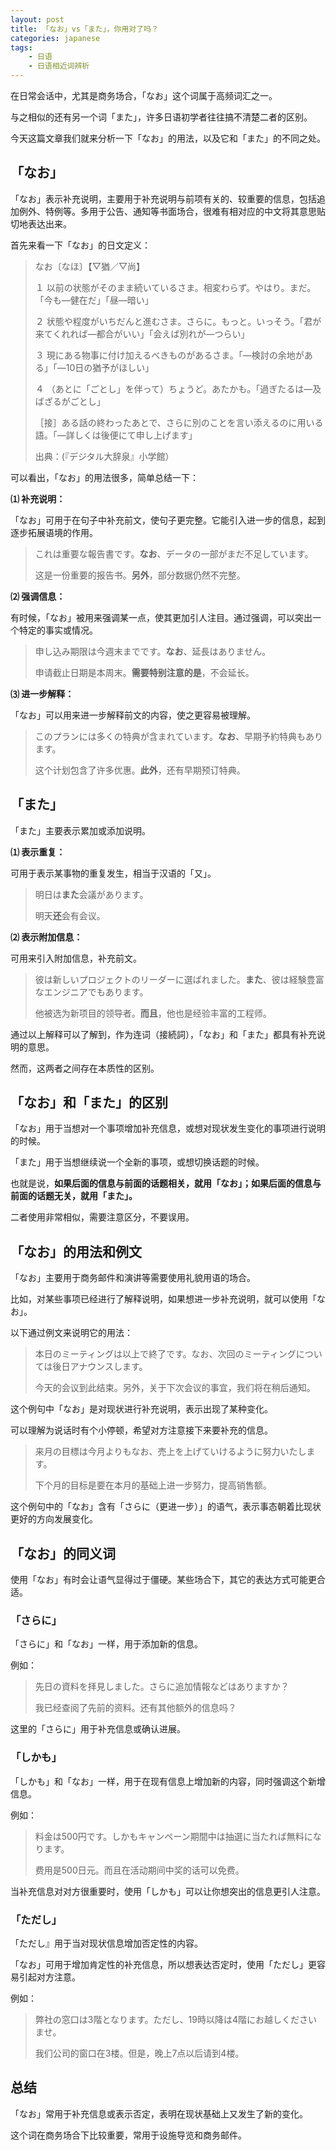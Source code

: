 ```yaml
---
layout: post
title: 「なお」vs「また」，你用对了吗？
categories: japanese
tags:
    - 日语
    - 日语相近词辨析
---
```


在日常会话中，尤其是商务场合，「なお」这个词属于高频词汇之一。

与之相似的还有另一个词「また」，许多日语初学者往往搞不清楚二者的区别。

今天这篇文章我们就来分析一下「なお」的用法，以及它和「また」的不同之处。

## 「なお」

「なお」表示补充说明，主要用于补充说明与前项有关的、较重要的信息，包括追加例外、特例等。多用于公告、通知等书面场合，很难有相对应的中文将其意思贴切地表达出来。

首先来看一下「なお」的日文定义：

> なお〔なほ〕【▽猶／▽尚】
> 
> １ 以前の状態がそのまま続いているさま。相変わらず。やはり。まだ。「今も―健在だ」「昼―暗い」
> 
> ２ 状態や程度がいちだんと進むさま。さらに。もっと。いっそう。「君が来てくれれば―都合がいい」「会えば別れが―つらい」
> 
> ３ 現にある物事に付け加えるべきものがあるさま。「―検討の余地がある」「―10日の猶予がほしい」
> 
> ４ <span class='more'>（あとに「ごとし」を伴って）</span>ちょうど。あたかも。「過ぎたるは―及ばざるがごとし」
> 
>［接］ある話の終わったあとで、さらに別のことを言い添えるのに用いる語。「―詳しくは後便にて申し上げます」
> 
> 出典：(『デジタル大辞泉』小学館）

可以看出，「なお」的用法很多，简单总结一下：

**⑴ 补充说明：**

「なお」可用于在句子中补充前文，使句子更完整。它能引入进一步的信息，起到逐步拓展语境的作用。

> これは重要な報告書です。**なお**、データの一部がまだ不足しています。
> 
> 这是一份重要的报告书。**另外**，部分数据仍然不完整。

**⑵ 强调信息：**

有时候，「なお」被用来强调某一点，使其更加引人注目。通过强调，可以突出一个特定的事实或情况。

> 申し込み期限は今週末までです。**なお**、延長はありません。
> 
> 申请截止日期是本周末。**需要特别注意的是**，不会延长。

**⑶ 进一步解释：**

「なお」可以用来进一步解释前文的内容，使之更容易被理解。

> このプランには多くの特典が含まれています。**なお**、早期予約特典もあります。
>
> 这个计划包含了许多优惠。**此外**，还有早期预订特典。

## 「また」

「また」主要表示累加或添加说明。

**⑴ 表示重复：** 

可用于表示某事物的重复发生，相当于汉语的「又」。

> 明日は**また**会議があります。
>
> 明天**还**会有会议。

**⑵ 表示附加信息：** 

可用来引入附加信息，补充前文。

> 彼は新しいプロジェクトのリーダーに選ばれました。**また**、彼は経験豊富なエンジニアでもあります。
>
> 他被选为新项目的领导者。**而且**，他也是经验丰富的工程师。

通过以上解释可以了解到，作为连词（接続詞），「なお」和「また」都具有补充说明的意思。

然而，这两者之间存在本质性的区别。

## 「なお」和「また」的区别

「なお」用于当想对一个事项增加补充信息，或想对现状发生变化的事项进行说明的时候。

「また」用于当想继续说一个全新的事项，或想切换话题的时候。

也就是说，**如果后面的信息与前面的话题相关，就用「なお」；如果后面的信息与前面的话题无关，就用「また」。**

二者使用非常相似，需要注意区分，不要误用。

## 「なお」的用法和例文

「なお」主要用于商务邮件和演讲等需要使用礼貌用语的场合。

比如，对某些事项已经进行了解释说明，如果想进一步补充说明，就可以使用「なお」。

以下通过例文来说明它的用法：

> 本日のミーティングは以上で終了です。なお、次回のミーティングについては後日アナウンスします。
> 
> 今天的会议到此结束。另外，关于下次会议的事宜，我们将在稍后通知。

这个例句中「なお」是对现状进行补充说明，表示出现了某种变化。

可以理解为说话时有个小停顿，希望对方注意接下来要补充的信息。

> 来月の目標は今月よりもなお、売上を上げていけるように努力いたします。
> 
> 下个月的目标是要在本月的基础上进一步努力，提高销售额。

这个例句中的「なお」含有「さらに<span class='more'>（更进一步）</span>」的语气，表示事态朝着比现状更好的方向发展变化。

## 「なお」的同义词

使用「なお」有时会让语气显得过于僵硬。某些场合下，其它的表达方式可能更合适。

### 「さらに」

「さらに」和「なお」一样，用于添加新的信息。

例如：

> 先日の資料を拝見しました。さらに追加情報などはありますか？
> 
> 我已经查阅了先前的资料。还有其他额外的信息吗？

这里的「さらに」用于补充信息或确认进展。

### 「しかも」

「しかも」和「なお」一样，用于在现有信息上增加新的内容，同时强调这个新增信息。

例如：

> 料金は500円です。しかもキャンペーン期間中は抽選に当たれば無料になります。
>
> 费用是500日元。而且在活动期间中奖的话可以免费。

当补充信息对对方很重要时，使用「しかも」可以让你想突出的信息更引人注意。

### 「ただし」

「ただし』用于当对现状信息增加否定性的内容。

「なお」可用于增加肯定性的补充信息，所以想表达否定时，使用「ただし」更容易引起对方注意。

例如：

> 弊社の窓口は3階となります。ただし、19時以降は4階にお越しくださいませ。
> 
> 我们公司的窗口在3楼。但是，晚上7点以后请到4楼。

## 总结

「なお」常用于补充信息或表示否定，表明在现状基础上又发生了新的变化。

这个词在商务场合下比较重要，常用于设施导览和商务邮件。
